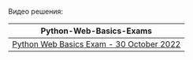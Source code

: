 Видео решения:

| Python-Web-Basics-Exams                                                  |
|--------------------------------------------------------------------------|
| [Python Web Basics Exam - 30 October 2022](https://youtu.be/L4nzPiLyxSg) |
